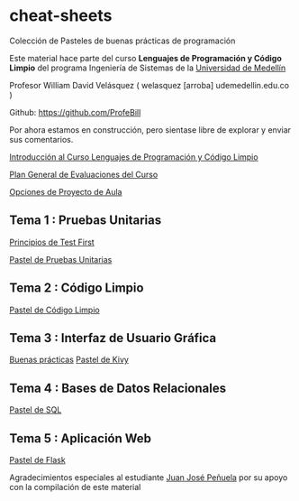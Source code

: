 # cheat-sheets
Colección de Pasteles de buenas prácticas de programación

Este material hace parte del curso **Lenguajes de Programación y Código Limpio**
del programa Ingeniería de Sistemas de la [Universidad de Medellín](https://www.udem.edu.co)

Profesor William David Velásquez ( welasquez [arroba] udemedellin.edu.co )

Github: https://github.com/ProfeBill

Por ahora estamos en construcción, pero sientase libre de explorar y enviar sus comentarios. 

[Introducción al Curso Lenguajes de Programación y Código Limpio](intro.md)

[Plan General de Evaluaciones del Curso](eval.md)

[Opciones de Proyecto de Aula](projects.md)

## Tema 1 : Pruebas Unitarias

[Principios de Test First](test_first.md)

[Pastel de Pruebas Unitarias](unit_testing.md)

## Tema 2 : Código Limpio

[Pastel de Código Limpio](clean_code.md)

## Tema 3 : Interfaz de Usuario Gráfica

[Buenas prácticas](gui.md)
[Pastel de Kivy](kivy.md)

## Tema 4 : Bases de Datos Relacionales

[Pastel de SQL](sql.md)

## Tema 5 : Aplicación Web

[Pastel de Flask](flask.md)


Agradecimientos especiales al estudiante [Juan José Peñuela](https://github.com/jpenuela420) por su apoyo con la compilación de este material